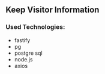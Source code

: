 ## Keep Visitor Information 
### Used Technologies: 
* fastify
* pg 
* postgre sql
* node.js
* axios
